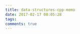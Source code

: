 ```yaml
---
title: data-structures-cpp-memo
date: 2017-02-17 08:05:28
tags:
comments: true
---
```


<!-- more -->